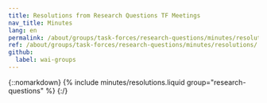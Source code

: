 ```yaml
---
title: Resolutions from Research Questions TF Meetings
nav_title: Minutes
lang: en
permalink: /about/groups/task-forces/research-questions/minutes/resolutions/
ref: /about/groups/task-forces/research-questions/minutes/resolutions/
github:
  label: wai-groups
---
```


{::nomarkdown}
{% include minutes/resolutions.liquid group="research-questions" %}
{:/}